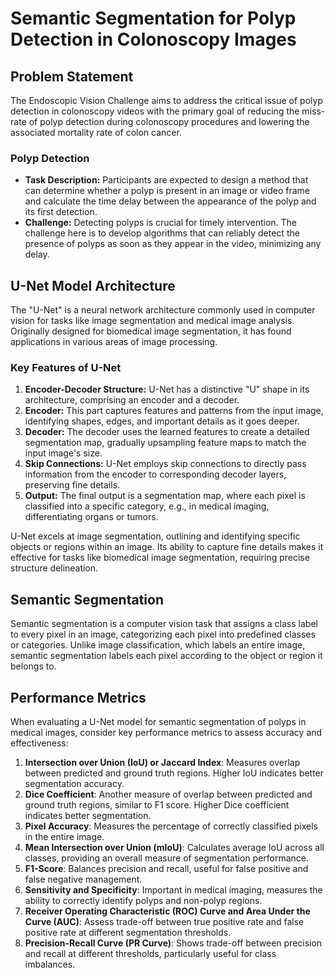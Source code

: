# Semantic Segmentation for Polyp Detection in Colonoscopy Images

## Problem Statement

The Endoscopic Vision Challenge aims to address the critical issue of polyp detection in colonoscopy videos with the primary goal of reducing the miss-rate of polyp detection during colonoscopy procedures and lowering the associated mortality rate of colon cancer.

### Polyp Detection
- **Task Description:** Participants are expected to design a method that can determine whether a polyp is present in an image or video frame and calculate the time delay between the appearance of the polyp and its first detection.
- **Challenge:** Detecting polyps is crucial for timely intervention. The challenge here is to develop algorithms that can reliably detect the presence of polyps as soon as they appear in the video, minimizing any delay.

## U-Net Model Architecture

The "U-Net" is a neural network architecture commonly used in computer vision for tasks like image segmentation and medical image analysis. Originally designed for biomedical image segmentation, it has found applications in various areas of image processing.

### Key Features of U-Net
1. **Encoder-Decoder Structure:** U-Net has a distinctive "U" shape in its architecture, comprising an encoder and a decoder.
2. **Encoder:** This part captures features and patterns from the input image, identifying shapes, edges, and important details as it goes deeper.
3. **Decoder:** The decoder uses the learned features to create a detailed segmentation map, gradually upsampling feature maps to match the input image's size.
4. **Skip Connections:** U-Net employs skip connections to directly pass information from the encoder to corresponding decoder layers, preserving fine details.
5. **Output:** The final output is a segmentation map, where each pixel is classified into a specific category, e.g., in medical imaging, differentiating organs or tumors.

U-Net excels at image segmentation, outlining and identifying specific objects or regions within an image. Its ability to capture fine details makes it effective for tasks like biomedical image segmentation, requiring precise structure delineation.

## Semantic Segmentation

Semantic segmentation is a computer vision task that assigns a class label to every pixel in an image, categorizing each pixel into predefined classes or categories. Unlike image classification, which labels an entire image, semantic segmentation labels each pixel according to the object or region it belongs to.

## Performance Metrics

When evaluating a U-Net model for semantic segmentation of polyps in medical images, consider key performance metrics to assess accuracy and effectiveness:

1. **Intersection over Union (IoU) or Jaccard Index**: Measures overlap between predicted and ground truth regions. Higher IoU indicates better segmentation accuracy.
2. **Dice Coefficient**: Another measure of overlap between predicted and ground truth regions, similar to F1 score. Higher Dice coefficient indicates better segmentation.
3. **Pixel Accuracy**: Measures the percentage of correctly classified pixels in the entire image.
4. **Mean Intersection over Union (mIoU)**: Calculates average IoU across all classes, providing an overall measure of segmentation performance.
5. **F1-Score**: Balances precision and recall, useful for false positive and false negative management.
6. **Sensitivity and Specificity**: Important in medical imaging, measures the ability to correctly identify polyps and non-polyp regions.
7. **Receiver Operating Characteristic (ROC) Curve and Area Under the Curve (AUC)**: Assess trade-off between true positive rate and false positive rate at different segmentation thresholds.
8. **Precision-Recall Curve (PR Curve)**: Shows trade-off between precision and recall at different thresholds, particularly useful for class imbalances.
